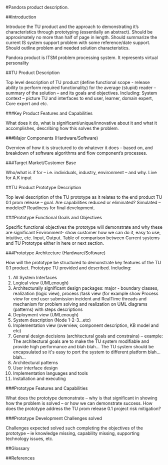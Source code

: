 #Pandora product description.


##Introduction

Introduce the TU product and the approach to demonstrating it’s characteristics through prototyping (essentially an abstract).  Should be approximately no more than half of page in length.  Should summarize the current IS system support problem with some reference/date support.  Should outline problem and needed solution characteristics.

Pandora product is ITSM problem processing system. It represents virtual personality


##TU Product Description

Top level description of TU product (define functional scope - release ability to perform required functionality) for the average (stupid) reader – summary of the solution – and its goals and objectives.
Including:
System context – picture TU and interfaces to end user, learner, domain expert, Core expert and etc.

###Key Product Features and Capabilities

What does it do, what is significant/unique/innovative about it and what it accomplishes, describing how this solves the problem.

###Major Components (Hardware/Software)

Overview of how it is structured to do whatever it does – based on, and breakdown of software algorithms and flow component’s processes.

###Target Market/Customer Base

Who/what is if for – i.e. individuals, industry, environment – and why. Live for A.K input

##TU Product Prototype Description

Top level description of the TU prototype as it relates to the end product TU 0.1 prom release – goal.  Are capabilities reduced or eliminated? Simulated – modeled? Readiness for final development.

###Prototype Functional Goals and Objectives

Specific functional objectives the prototype will demonstrate and why these are significant Environment- show customer how we can do it, easy to use, intuitive, etc.  Input, Output.  Table of comparison between Current systems and TU Prototype either in here or next section.

###Prototype Architecture (Hardware/Software)

How will the prototype be structured to demonstrate key features of the TU 0.1 product.  Prototype TU provided and described.
Including:

1. All System Interfaces
1. Logical view (UMLenough)
1. Architecturally significant design packages: major - boundary classes, realization (logic view), process /task view (for example show Process view for end user submission  incident and RealTime threads and mechanism for problem solving and realization on UML diagrams (patterns) with steps descriptions
1. Deployment view (UMLenough)
1. System description (Node 1-2-3…etc)
1. Implementation view (overview, component description, KB model and etc)
1. General design decisions (architectural goals and constrains) – example: The architectural goals are to make the TU system modifiable and provide high performance and blah blah…  The TU system should be encapsulated so it's easy to port the system to different platform blah…blah…
1. Architectural patterns
1. User interface design
1. Implementation languages and tools
1. Installation and executing

###Prototype Features and Capabilities

What does the prototype demonstrate – why is that significant in showing how the problem is solved – or how we can demonstrate success. How does the prototype address the TU prom release 0.1 project risk mitigation?

###Prototype Development Challenges solved

Challenges expected solved such completing the objectives of the prototype – ie knowledge missing, capability missing, supporting technology issues, etc.

##Glossary

##References


